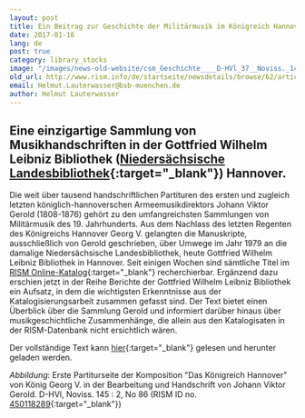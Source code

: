 ```yaml
---
layout: post
title: Ein Beitrag zur Geschichte der Militärmusik im Königreich Hannover
date: 2017-01-16
lang: de
post: true
category: library_stocks
image: "/images/news-old-website/csm_Geschichte____D-HVl_37__Noviss._145_86_0f60174188.jpg"
old_url: http://www.rism.info/de/startseite/newsdetails/browse/62/article/64/a-contribution-to-the-history-of-military-music-in-the-kingdom-of-hanover.html
email: Helmut.Lauterwasser@bsb-muenchen.de
author: Helmut Lauterwasser
---
```



## **Eine einzigartige Sammlung von Musikhandschriften in der Gottfried Wilhelm Leibniz Bibliothek ([Niedersächsische Landesbibliothek](http://www.nlb-hannover.de/){:target="_blank"}) Hannover.**



Die weit über tausend handschriftlichen Partituren des ersten und zugleich letzten königlich-hannoverschen Armeemusikdirektors Johann Viktor Gerold (1808-1876) gehört zu den umfangreichsten Sammlungen von Militärmusik des 19. Jahrhunderts. Aus dem Nachlass des letzten Regenten des Königreichs Hannover Georg V. gelangten die Manuskripte, ausschließlich von Gerold geschrieben, über Umwege im Jahr 1979 an die damalige Niedersächsische Landesbibliothek, heute Gottfried Wilhelm Leibniz Bibliothek in Hannover. Seit einigen Wochen sind sämtliche Titel im [RISM Online-Katalog](https://opac.rism.info/){:target="_blank"} recherchierbar. Ergänzend dazu erschien jetzt in der Reihe Berichte der Gottfried Wilhelm Leibniz Bibliothek ein Aufsatz, in dem die wichtigsten Erkenntnisse aus der Katalogisierungsarbeit zusammen gefasst sind. Der Text bietet einen Überblick über die Sammlung Gerold und informiert darüber hinaus über musikgeschichtliche Zusammenhänge, die allein aus den Katalogisaten in der RISM-Datenbank nicht ersichtlich wären.

Der vollständige Text kann [hier](https://noa.gwlb.de/receive/mir_mods_00001198){:target="_blank"} gelesen und herunter geladen werden.

_Abbildung_: Erste Partiturseite der Komposition "Das Königreich Hannover" von König Georg V. in der Bearbeitung und Handschrift von Johann Viktor Gerold. D-HVl, Noviss. 145 : 2, No 86 (RISM ID no. [450118289](https://opac.rism.info/search?id=450118289&Language=en){:target="_blank"})



